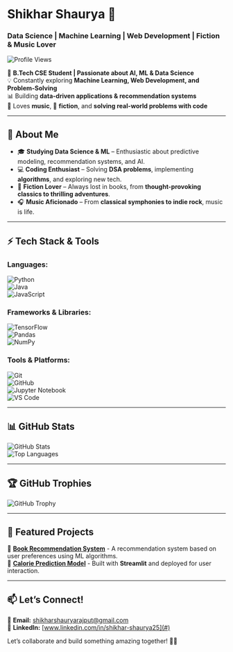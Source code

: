 
# **Shikhar Shaurya 👋**  
### **Data Science | Machine Learning | Web Development | Fiction & Music Lover**  

![Profile Views](https://komarev.com/ghpvc/?username=ShikharShaurya&color=blue)  

🚀 **B.Tech CSE Student | Passionate about AI, ML & Data Science**  
💡 Constantly exploring **Machine Learning, Web Development, and Problem-Solving**  
📊 Building **data-driven applications & recommendation systems**  
🎵 Loves **music**, 📖 **fiction**, and **solving real-world problems with code**  

---

## **📌 About Me**  
- 🎓 **Studying Data Science & ML** – Enthusiastic about predictive modeling, recommendation systems, and AI.  
- 💻 **Coding Enthusiast** – Solving **DSA problems**, implementing **algorithms**, and exploring new tech.  
- 📖 **Fiction Lover** – Always lost in books, from **thought-provoking classics to thrilling adventures**.  
- 🎧 **Music Aficionado** – From **classical symphonies to indie rock**, music is life.  

---

## **⚡ Tech Stack & Tools**  
### **Languages:**  
![Python](https://img.shields.io/badge/Python-3776AB?style=for-the-badge&logo=python&logoColor=white)  
![Java](https://img.shields.io/badge/Java-007396?style=for-the-badge&logo=java&logoColor=white)  
![JavaScript](https://img.shields.io/badge/JavaScript-F7DF1E?style=for-the-badge&logo=javascript&logoColor=black)  

### **Frameworks & Libraries:**  
![TensorFlow](https://img.shields.io/badge/TensorFlow-FF6F00?style=for-the-badge&logo=tensorflow&logoColor=white)  
![Pandas](https://img.shields.io/badge/Pandas-150458?style=for-the-badge&logo=pandas&logoColor=white)  
![NumPy](https://img.shields.io/badge/Numpy-013243?style=for-the-badge&logo=numpy&logoColor=white)  

### **Tools & Platforms:**  
![Git](https://img.shields.io/badge/Git-F05032?style=for-the-badge&logo=git&logoColor=white)  
![GitHub](https://img.shields.io/badge/GitHub-181717?style=for-the-badge&logo=github&logoColor=white)  
![Jupyter Notebook](https://img.shields.io/badge/Jupyter-F37626?style=for-the-badge&logo=jupyter&logoColor=white)  
![VS Code](https://img.shields.io/badge/VS%20Code-007ACC?style=for-the-badge&logo=visual-studio-code&logoColor=white)  

---

## **📊 GitHub Stats**  
![GitHub Stats](https://github-readme-stats.vercel.app/api?username=ShikharShaurya&show_icons=true&theme=radical)  
![Top Languages](https://github-readme-stats.vercel.app/api/top-langs/?username=ShikharShaurya&layout=compact&theme=radical)  

---

## **🏆 GitHub Trophies**  
![GitHub Trophy](https://github-profile-trophy.vercel.app/?username=ShikharShaurya&theme=onedark&margin-w=10&margin-h=10)  

---

## **🚀 Featured Projects**  
🔹 **[Book Recommendation System](#)** - A recommendation system based on user preferences using ML algorithms.  
🔹 **[Calorie Prediction Model](#)** - Built with **Streamlit** and deployed for user interaction.  

---

## **📫 Let’s Connect!**  
📩 **Email:** [shikharshauryarajput@gmail.com](mailto:shikharshauryarajput@gmail.com)  
💼 **LinkedIn:** [www.linkedin.com/in/shikhar-shaurya25](#)  

Let’s collaborate and build something amazing together! 🚀✨  
